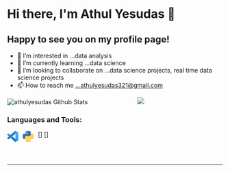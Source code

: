 # Hi there, I'm Athul Yesudas 👋 

## Happy to see you on my profile page! 

- 👀 I’m interested in ...data analysis
- 🌱 I’m currently learning ...data science
- 💞️ I’m looking to collaborate on ...data science projects, real time data science projects
- 📫 How to reach me ...athulyesudas321@gmail.com

<img align="right" width="200" src="https://github.com/athulyesudas/Animated-SVG/blob/main/Animated%20Cat/cat.svg" />
<img align="center" alt="athulyesudas Github Stats" src="https://github-readme-stats.vercel.app/api?username=athulyesudas&show_icons=true&hide_border=true&theme=dracula" />


### Languages and Tools:

[<img align="left" alt="Visual Studio Code" width="26px" src="https://github.com/athulyesudas/athulyesudas/blob/main/Images/vscode.svg" style="padding-right:10px;" />]
[<img align="left" alt="Python" width="26px" src="https://github.com/athulyesudas/athulyesudas/blob/main/Images/python.svg" style="padding-right:10px;"/>]


<br />
<br />

---
